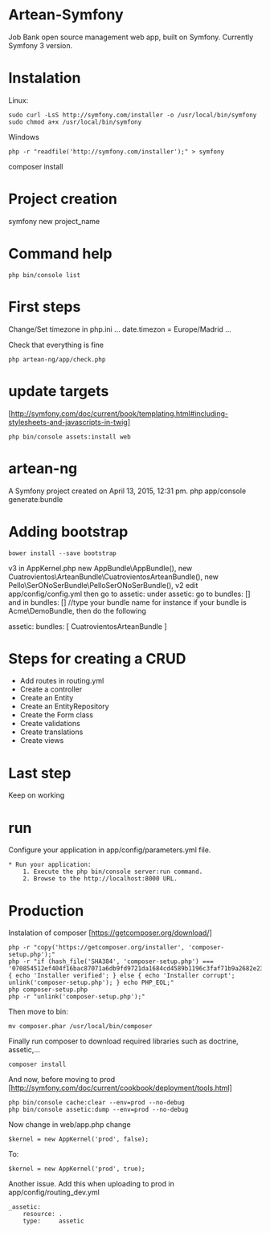 # Artean-Symfony
Job Bank open source management web app, built on Symfony.
Currently Symfony 3 version.


Instalation
===========
Linux:
```
sudo curl -LsS http://symfony.com/installer -o /usr/local/bin/symfony
sudo chmod a+x /usr/local/bin/symfony
```

Windows
```
php -r "readfile('http://symfony.com/installer');" > symfony
```

composer install

Project creation
================
symfony new project_name

Command help
============
```
php bin/console list
```

First steps
===========
Change/Set timezone in php.ini
...
date.timezon = Europe/Madrid
...

Check that everything is fine
```
php artean-ng/app/check.php
```
update targets
==============
[http://symfony.com/doc/current/book/templating.html#including-stylesheets-and-javascripts-in-twig]
```
php bin/console assets:install web
```

artean-ng
=========

A Symfony project created on April 13, 2015, 12:31 pm.
php app/console generate:bundle

Adding bootstrap
================
```
bower install --save bootstrap
```

v3
in AppKernel.php
            new AppBundle\AppBundle(),
            new Cuatrovientos\ArteanBundle\CuatrovientosArteanBundle(),
            new Pello\SerONoSerBundle\PelloSerONoSerBundle(),
v2
edit app/config/config.yml
then go to assetic:
under assetic: go to bundles: []
and in bundles: [] //type your bundle name
for instance if your bundle is Acme\DemoBundle, then do the following

assetic:
   bundles: [ CuatrovientosArteanBundle ]

Steps for creating a CRUD
=========================

* Add routes in routing.yml
* Create a controller
* Create an Entity
* Create an EntityRepository
* Create the Form class
* Create validations
* Create translations
* Create views

Last step
=========
Keep on working


run
====
 Configure your application in app/config/parameters.yml file.

    * Run your application:
        1. Execute the php bin/console server:run command.
        2. Browse to the http://localhost:8000 URL.


Production
===========

Instalation of composer [https://getcomposer.org/download/]
```
php -r "copy('https://getcomposer.org/installer', 'composer-setup.php');"
php -r "if (hash_file('SHA384', 'composer-setup.php') === '070854512ef404f16bac87071a6db9fd9721da1684cd4589b1196c3faf71b9a2682e2311b36a5079825e155ac7ce150d') { echo 'Installer verified'; } else { echo 'Installer corrupt'; unlink('composer-setup.php'); } echo PHP_EOL;"
php composer-setup.php
php -r "unlink('composer-setup.php');"
```
Then move to bin:
```
mv composer.phar /usr/local/bin/composer
```
Finally run composer to download required libraries such as doctrine, assetic,...
```
composer install
```
And now, before moving to prod [http://symfony.com/doc/current/cookbook/deployment/tools.html]

```
php bin/console cache:clear --env=prod --no-debug
php bin/console assetic:dump --env=prod --no-debug
```

Now change in web/app.php change
```
$kernel = new AppKernel('prod', false);
``` 
To:
```
$kernel = new AppKernel('prod', true);
``` 
Another issue. Add this when uploading to prod in app/config/routing_dev.yml
```
_assetic:
    resource: .
    type:     assetic
```
